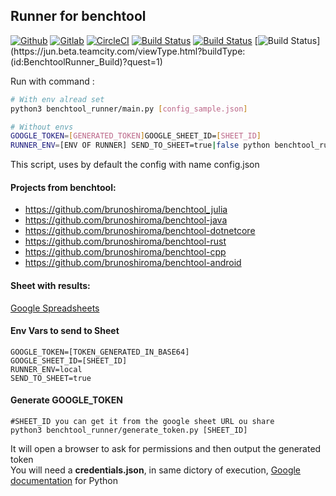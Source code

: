 ## Runner for benchtool

[![Github](https://github.com/brunoshiroma/benchtool-runner/workflows/Python%20application/badge.svg)](https://github.com/brunoshiroma/benchtool-runner)
[![Gitlab](https://gitlab.com/brunoshiroma/benchtool-runner/badges/master/pipeline.svg)](https://gitlab.com/brunoshiroma/benchtool-runner)
[![CircleCI](https://circleci.com/gh/brunoshiroma/benchtool-runner.svg?style=svg)](https://circleci.com/gh/brunoshiroma/benchtool-runner)
[![Build Status](https://brunoshiroma.visualstudio.com/benchtool-runner/_apis/build/status/brunoshiroma.benchtool-runner?branchName=master)](https://brunoshiroma.visualstudio.com/benchtool-runner/)
[![Build Status](https://travis-ci.com/brunoshiroma/benchtool-runner.svg?branch=master)](https://travis-ci.com/brunoshiroma/benchtool-runner)
[![Build Status](https://jun.beta.teamcity.com/app/rest/builds/buildType:(id:BenchtoolRunner_Build)/statusIcon?quest=1)](https://jun.beta.teamcity.com/viewType.html?buildType:(id:BenchtoolRunner_Build)?quest=1)

Run with command :
```bash
# With env alread set
python3 benchtool_runner/main.py [config_sample.json]

# Without envs
GOOGLE_TOKEN=[GENERATED_TOKEN]GOOGLE_SHEET_ID=[SHEET_ID]
RUNNER_ENV=[ENV OF RUNNER] SEND_TO_SHEET=true|false python benchtool_runner/main.py [config_sample.json]

```

This script, uses by default the config with name config.json

#### Projects from benchtool:

 * https://github.com/brunoshiroma/benchtool_julia
 * https://github.com/brunoshiroma/benchtool-java
 * https://github.com/brunoshiroma/benchtool-dotnetcore
 * https://github.com/brunoshiroma/benchtool-rust
 * https://github.com/brunoshiroma/benchtool-cpp
 * https://github.com/brunoshiroma/benchtool-android

#### Sheet with results:
[Google Spreadsheets](https://docs.google.com/spreadsheets/d/1unaPbZy-9vFtzbWeRxfC4IzcuGVExz6aO2EXjePUhro/edit?usp=sharing)

#### Env Vars to send to Sheet
```
GOOGLE_TOKEN=[TOKEN_GENERATED_IN_BASE64]
GOOGLE_SHEET_ID=[SHEET_ID]
RUNNER_ENV=local
SEND_TO_SHEET=true
```
#### Generate GOOGLE_TOKEN
```
#SHEET_ID you can get it from the google sheet URL ou share
python3 benchtool_runner/generate_token.py [SHEET_ID]
```
It will open a browser to ask for permissions and then output the generated token  
You will need a **credentials.json**, in same dictory of execution, [Google documentation](https://developers.google.com/docs/api/quickstart/python) for Python